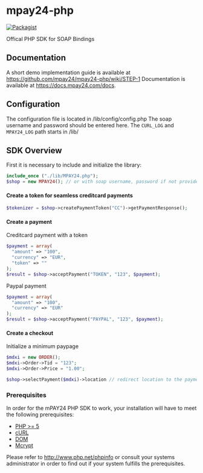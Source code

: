 # mpay24-php

[![Packagist](https://img.shields.io/packagist/l/doctrine/orm.svg)]()

Offical PHP SDK for SOAP Bindings

## Documentation

A short demo implementation guide is available at https://github.com/mpay24/mpay24-php/wiki/STEP-1
Documentation is available at https://docs.mpay24.com/docs.

## Configuration

The configuration file is located in /lib/config/config.php
The soap username and password should be entered here.
The `CURL_LOG` and `MPAY24_LOG` path starts in /lib/

## SDK Overview

First it is necessary to include and initialize the library:
```php
include_once ("./lib/MPAY24.php");
$shop = new MPAY24(); // or with soap username, password if not provided in config
```

#### Create a token for seamless creditcard payments

```php
$tokenizer = $shop->createPaymentToken("CC")->getPaymentResponse();
```

#### Create a payment

Creditcard payment with a token
```php
$payment = array(
  "amount" => "100",
  "currency" => "EUR",
  "token" => ""
);
$result = $shop->acceptPayment("TOKEN", "123", $payment);
```
Paypal payment
```php
$payment = array(
  "amount" => "100",
  "currency" => "EUR"
);
$result = $shop->acceptPayment("PAYPAL", "123", $payment);
```

#### Create a checkout

Initialize a minimum paypage
```php
$mdxi = new ORDER();
$mdxi->Order->Tid = "123";
$mdxi->Order->Price = "1.00";

$shop->selectPayment($mdxi)->location // redirect location to the payment page
```

### Prerequisites

In order for the mPAY24 PHP SDK to work, your installation will have to meet the following prerequisites:

* [PHP >= 5](http://www.php.net/)
* [cURL](http://at2.php.net/manual/de/book.curl.php)
* [DOM](http://at2.php.net/manual/de/book.dom.php)
* [Mcrypt](http://at2.php.net/manual/en/mcrypt)

Please refer to http://www.php.net/phpinfo or consult your systems administrator in order to find out if your system fulfills the prerequisites.
